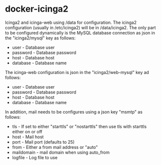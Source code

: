 docker-icinga2
==============

Icinga2 and icinga-web using /data for configuration. The icinga2 configuration (usually in /etc/icinga2) will be in /data/icinga2. The only part to be configured dynamically is the MySQL database connection as json in the "icinga2/mysql" key as follows:
* user - Database user
* password - Database password
* host - Database host
* database - Database name

The icinga-web configuration is json in the "icinga2/web-mysql" key ad follows:
* user - Database user
* password - Database password
* host - Database host
* database - Database name

In addition, mail needs to be configures using a json key "msmtp" as follows:
* tls - If set to either "starttls" or "nostarttls" then use tls with 
    starttls either on or off
* host - Mail host
* port - Mail port (defaults to 25)
* from - Either a from mail address or "auto"
* maildomain - mail domain when using auto_from
* logfile - Log file to use
 
